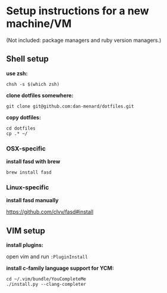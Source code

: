# Setup instructions for a new machine/VM

(Not included: package managers and ruby version managers.)

## Shell setup

**use zsh:**

`chsh -s $(which zsh)`

**clone dotfiles somewhere:**

`git clone git@github.com:dan-menard/dotfiles.git`

**copy dotfiles:**

```
cd dotfiles
cp .* ~/
```

### OSX-specific ###

**install fasd with brew**

`brew install fasd`

### Linux-specific ###

**install fasd manually**

https://github.com/clvv/fasd#install

## VIM setup

**install plugins:**

open vim and run `:PluginInstall`

**install c-family language support for YCM:**

```
cd ~/.vim/bundle/YouCompleteMe
./install.py --clang-completer
```
